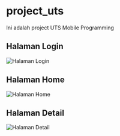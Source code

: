 # project_uts

Ini adalah project UTS Mobile Programming

## Halaman Login
![Halaman Login](https://github.com/achmadariesta/project_uts/assets/133846791/a74392b3-b867-4459-b19a-390154e5a0c8)

## Halaman Home
![Halaman Home](https://github.com/achmadariesta/project_uts/assets/133846791/a96d1068-fd32-4314-804d-6038287942dc)

## Halaman Detail
![Halaman Detail](https://github.com/achmadariesta/project_uts/assets/133846791/5c27e6a4-760c-46e8-84ee-1779c0a8fdea)

